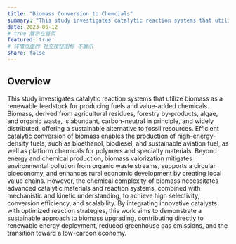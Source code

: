 ```yaml
---
title: "Biomass Conversion to Chemcials"
summary: "This study investigates catalytic reaction systems that utilize biomass as a renewable feedstock for the production of fuels and value-added chemicals. conversion."
date: 2023-06-12 
# true 展示在首页 
featured: true
# 详情页面的 社交按钮图标 不展示 
share: false
---
```



##  Overview

This study investigates catalytic reaction systems that utilize biomass as a renewable feedstock for producing fuels and value-added chemicals. Biomass, derived from agricultural residues, forestry by-products, algae, and organic waste, is abundant, carbon-neutral in principle, and widely distributed, offering a sustainable alternative to fossil resources. Efficient catalytic conversion of biomass enables the production of high–energy-density fuels, such as bioethanol, biodiesel, and sustainable aviation fuel, as well as platform chemicals for polymers and specialty materials. Beyond energy and chemical production, biomass valorization mitigates environmental pollution from organic waste streams, supports a circular bioeconomy, and enhances rural economic development by creating local value chains. However, the chemical complexity of biomass necessitates advanced catalytic materials and reaction systems, combined with mechanistic and kinetic understanding, to achieve high selectivity, conversion efficiency, and scalability. By integrating innovative catalysts with optimized reaction strategies, this work aims to demonstrate a sustainable approach to biomass upgrading, contributing directly to renewable energy deployment, reduced greenhouse gas emissions, and the transition toward a low-carbon economy.
